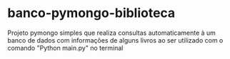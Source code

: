 # banco-pymongo-biblioteca
Projeto pymongo simples que realiza consultas automaticamente à um banco de dados com informações de alguns livros ao ser utilizado com o comando "Python main.py" no terminal
 
 
